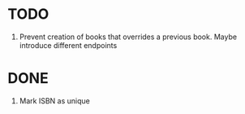# TODO

1. Prevent creation of books that overrides a previous book. Maybe introduce different endpoints

# DONE

1. Mark ISBN as unique